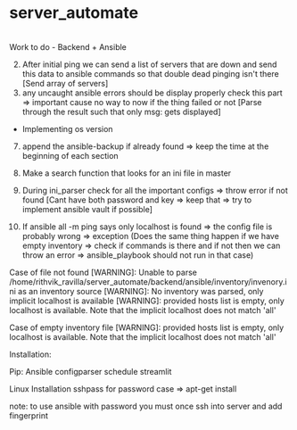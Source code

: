 # server_automate
<br />Work to do - Backend + Ansible

2. After initial ping we can send a list of servers that are down and send this data to ansible commands so that double dead pinging isn't there [Send array of servers]
6. any uncaught ansible errors should be display properly check this part => important cause no way to now if the thing failed or not [Parse through the result such that only msg: gets displayed]
-  Implementing os version
7. append the ansible-backup if already found => keep the time at the beginning of each section
5. Make a search function that looks for an ini file in master
3. During ini_parser check for all the important configs => throw error if not found
[Cant have both password and key => keep that
=> try to implement ansible vault if possible]

4.  If ansible all -m ping says only localhost is found => the config file is probably wrong
=> exception (Does the same thing happen if we have empty inventory => check if commands is there and if not then we can throw an error => ansible_playbook should not run in that case)

Case of file not found
[WARNING]: Unable to parse /home/rithvik_ravilla/server_automate/backend/ansible/inventory/invenory.ini as an
inventory source
[WARNING]: No inventory was parsed, only implicit localhost is available
[WARNING]: provided hosts list is empty, only localhost is available. Note that the implicit localhost does
not match 'all'

Case of empty inventory file
[WARNING]: provided hosts list is empty, only localhost is available. Note that the implicit localhost does
not match 'all'

Installation:

Pip:
Ansible
configparser
schedule
streamlit

Linux Installation
sshpass for password case => apt-get install

note: to use ansible with password you must once ssh into server and add fingerprint
